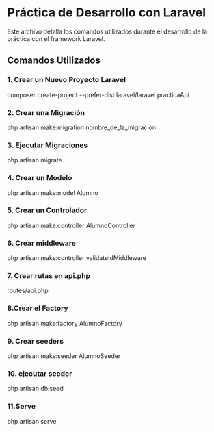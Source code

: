# Práctica de Desarrollo con Laravel

Este archivo detalla los comandos utilizados durante el desarrollo de la práctica con el framework Laravel.

## Comandos Utilizados

### 1. Crear un Nuevo Proyecto Laravel

composer create-project --prefer-dist laravel/laravel practicaApi

### 2. Crear una Migración

php artisan make:migration nombre_de_la_migracion

### 3. Ejecutar Migraciones

php artisan migrate

### 4. Crear un Modelo

php artisan make:model Alumno

### 5. Crear un Controlador

php artisan make:controller AlumnoController

### 6. Crear middleware

php artisan make:controller validateIdMiddleware

### 7. Crear rutas en api.php

routes/api.php

### 8.Crear el Factory

php artisan make:factory AlumnoFactory

### 9. Crear seeders

php artisan make:seeder AlumnoSeeder

### 10. ejecutar seeder 

php artisan db:seed

### 11.Serve

php artisan serve
